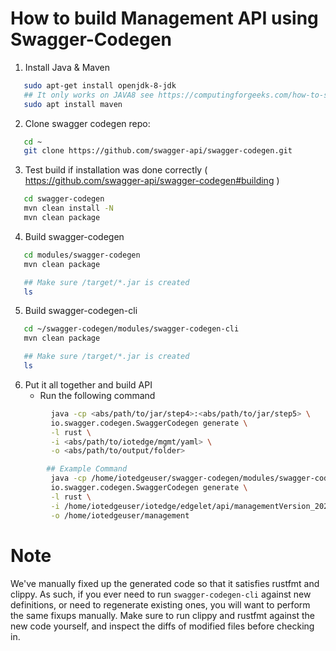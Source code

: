 # How to build Management API using Swagger-Codegen
1. Install Java & Maven 
```sh
   sudo apt-get install openjdk-8-jdk
   ## It only works on JAVA8 see https://computingforgeeks.com/how-to-set-default-java-version-on-ubuntu-debian/ how to switch between Java versions
   sudo apt install maven
```
2. Clone swagger codegen repo:
```sh
   cd ~
   git clone https://github.com/swagger-api/swagger-codegen.git
```
3. Test build if installation was done correctly ( https://github.com/swagger-api/swagger-codegen#building ) 
```sh
   cd swagger-codegen
   mvn clean install -N
   mvn clean package
```
4. Build swagger-codegen
```sh
   cd modules/swagger-codegen
   mvn clean package

   ## Make sure /target/*.jar is created
   ls
```
5. Build swagger-codegen-cli
```sh
   cd ~/swagger-codegen/modules/swagger-codegen-cli
   mvn clean package

   ## Make sure /target/*.jar is created
   ls 
```
6. Put it all together and build API
    - Run the following command 
```sh
		 java -cp <abs/path/to/jar/step4>:<abs/path/to/jar/step5> \
		 io.swagger.codegen.SwaggerCodegen generate \
		 -l rust \
		 -i <abs/path/to/iotedge/mgmt/yaml> \
		 -o <abs/path/to/output/folder>

        ## Example Command
		 java -cp /home/iotedgeuser/swagger-codegen/modules/swagger-codegen/target/swagger-codegen-2.4.20-SNAPSHOT.jar:/home/iotedgeuser/swagger-codegen/modules/swagger-codegen-cli/target/swagger-codegen-cli.jar \
		 io.swagger.codegen.SwaggerCodegen generate \
		 -l rust \
		 -i /home/iotedgeuser/iotedge/edgelet/api/managementVersion_2020_07_07.yaml \
		 -o /home/iotedgeuser/management
```
# Note #
We've manually fixed up the generated code so that it satisfies rustfmt and clippy. As such, if you ever need to run `swagger-codegen-cli` against new definitions, or need to regenerate existing ones, you will want to perform the same fixups manually. Make sure to run clippy and rustfmt against the new code yourself, and inspect the diffs of modified files before checking in.